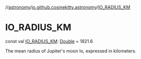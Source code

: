 //[astronomy](../../index.md)/[io.github.cosinekitty.astronomy](index.md)/[IO_RADIUS_KM](-i-o_-r-a-d-i-u-s_-k-m.md)

# IO_RADIUS_KM

const val [IO_RADIUS_KM](-i-o_-r-a-d-i-u-s_-k-m.md): [Double](https://kotlinlang.org/api/latest/jvm/stdlib/kotlin-stdlib/kotlin/-double/index.html) = 1821.6

The mean radius of Jupiter's moon Io, expressed in kilometers.
